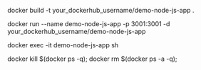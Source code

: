 docker build -t your_dockerhub_username/demo-node-js-app .

docker run --name demo-node-js-app -p 3001:3001 -d your_dockerhub_username/demo-node-js-app

docker exec -it demo-node-js-app sh

docker kill $(docker ps -q); docker rm $(docker ps -a -q);
